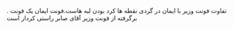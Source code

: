 . تفاوت فونت وزیر با ایمان در گردی نقطه ها کرد بودن لبه هاست.فونت ایمان یک فونت برگرفته از فونت وزیر آقای صابر راستی کردار است
